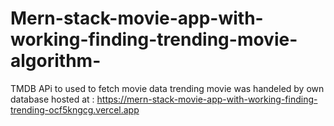 ﻿# Mern-stack-movie-app-with-working-finding-trending-movie-algorithm-
TMDB APi to used to fetch movie data
trending movie was handeled by own database 
hosted at : https://mern-stack-movie-app-with-working-finding-trending-ocf5kngcg.vercel.app
